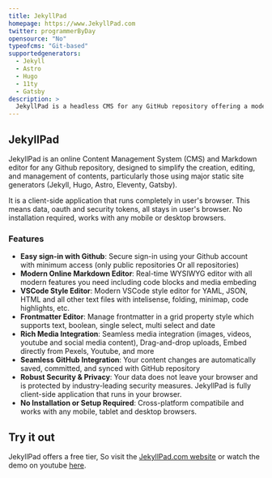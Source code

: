 ```yaml
---
title: JekyllPad
homepage: https://www.JekyllPad.com
twitter: programmerByDay
opensource: "No"
typeofcms: "Git-based"
supportedgenerators:
  - Jekyll
  - Astro
  - Hugo
  - 11ty
  - Gatsby
description: >
  JekyllPad is a headless CMS for any GitHub repository offering a modern visual WYSIWYG markdown editor, frontmatter editor, media integration, and seamless GitHub sync.
---
```

## JekyllPad

JekyllPad is an online Content Management System (CMS) and Markdown editor for any Github repository, designed to simplify the creation, editing, and management of contents, particularly those using major static site generators (Jekyll, Hugo, Astro, Eleventy, Gatsby).

It is a client-side application that runs completely in user's browser. This means data, oauth and security tokens, all stays in user's browser. No installation required, works with any mobile or desktop browsers.

### Features

- **Easy sign-in with Github**: Secure sign-in using your Github account with minimum access (only public repositories Or all repositories) 
- **Modern Online Markdown Editor**: Real-time WYSIWYG editor with all modern features you need including code blocks and media embeding
- **VSCode Style Editor**: Modern VSCode style editor for YAML, JSON, HTML and all other text files with intelisense, folding, minimap, code highlights, etc.
- **Frontmatter Editor**: Manage frontmatter in a grid property style which supports text, boolean, single select, multi select and date
- **Rich Media Integration**: Seamless media integration (images, videos, youtube and social media content), Drag-and-drop uploads, Embed directly from Pexels, Youtube, and more
- **Seamless GitHub Integration**: Your content changes are automatically saved, committed, and synced with GitHub repository
- **Robust Security & Privacy**: Your data does not leave your browser and is protected by industry-leading security measures. JekyllPad is fully client-side application that runs in your browser.
- **No Installation or Setup Required**: Cross-platform compatibile and works with any mobile, tablet and desktop browsers.

## Try it out
JekyllPad offers a free tier, So visit the [JekyllPad.com website](https://www.JekyllPad.com) or watch the demo on youtube [here](https://youtu.be/LoWm3Xqm7sQ).
